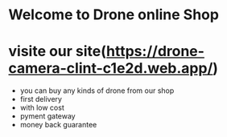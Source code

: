 # Welcome to Drone online Shop 
# visite our site(https://drone-camera-clint-c1e2d.web.app/)

- you can buy any kinds of drone from our shop
- first delivery
- with low cost
- pyment gateway
- money back guarantee

